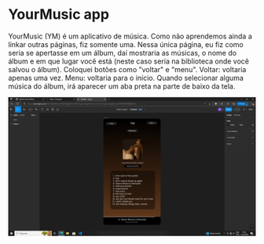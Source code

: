 # YourMusic app

YourMusic (YM) é um aplicativo de música. Como não aprendemos ainda a linkar outras páginas, fiz somente uma. Nessa única página, eu fiz como seria se apertasse em um álbum, daí mostraria as músicas, o nome do álbum e em que lugar você está (neste caso seria na biblioteca onde você salvou o álbum). Coloquei botões como "voltar" e "menu". Voltar: voltaria apenas uma vez. Menu: voltaria para o início. Quando selecionar alguma música do álbum, irá aparecer um aba preta na parte de baixo da tela.

<img src="assets/Captura de Tela (12).png">
